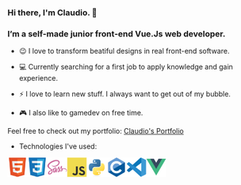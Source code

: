 ### Hi there, I'm Claudio. 👋
### I’m a self-made junior front-end Vue.Js web developer.

- 😉 I love to transform beatiful designs in real front-end software.

- 💻 Currently searching for a first job to apply knowledge and gain experience.

- ⚡ I love to learn new stuff. I always want to get out of my bubble.

- 🎮 I also like to gamedev on free time.

Feel free to check out my portfolio: [Claudio's Portfolio](https://claudiokamoda.github.io/Portfolio/)

- Technologies I've used:

<img src="https://github.com/devicons/devicon/blob/master/icons/html5/html5-original.svg" alt="html" width="40"/><img src="https://github.com/devicons/devicon/blob/master/icons/css3/css3-original.svg" alt="css" width="40"/><img src="https://github.com/devicons/devicon/blob/master/icons/sass/sass-original.svg" alt="css" width="40"/><img src="https://github.com/devicons/devicon/blob/master/icons/javascript/javascript-original.svg" alt="js" width="40"/><img src="https://github.com/devicons/devicon/blob/master/icons/python/python-original.svg" alt="python" width="40"/><img src="https://github.com/devicons/devicon/blob/master/icons/c/c-original.svg" alt="c" width="40"/><img src="https://github.com/devicons/devicon/blob/master/icons/vscode/vscode-original.svg" alt="c" width="40"/><img src="https://github.com/devicons/devicon/blob/master/icons/vuejs/vuejs-original.svg" alt="c" width="40"/>

<!--
**ClaudioKamoda/ClaudioKamoda** is a ✨ _special_ ✨ repository because its `README.md` (this file) appears on your GitHub profile.

Here are some ideas to get you started:

- 🔭 I’m currently working on ...
- 🌱 I’m currently learning ...
- 👯 I’m looking to collaborate on ...
- 🤔 I’m looking for help with ...
- 💬 Ask me about ...
- 📫 How to reach me: ...
- 😄 Pronouns: ...
- ⚡ Fun fact: ...
-->
